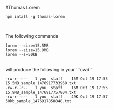 #Thomas Lorem

```npm intall -g thomas-lorem```

<br>

The following commands

```
lorem --size=15.5MB
lorem --size=15.9MB
lorem --s=50kB
```

<br>
will produce the following in your ```cwd```

```
-rw-r--r--   1 you  staff    15M Oct 19 17:55 15.5MB_sample_1476917733960.txt
-rw-r--r--   1 you  staff    16M Oct 19 17:55 15.9MB_sample_1476917757804.txt
-rw-r--r--   1 you  staff    49K Oct 19 17:57 50kb_sample_1476917858848.txt
```